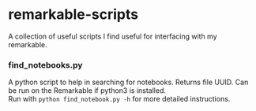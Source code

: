 # remarkable-scripts
A collection of useful scripts I find useful for interfacing with my remarkable. 

### find_notebooks.py
A python script to help in searching for notebooks. 
Returns file UUID. Can be run on the Remarkable if python3 is installed. \
Run with `python find_notebook.py -h` for more detailed instructions.
